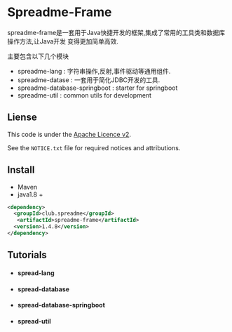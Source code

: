 Spreadme-Frame
===============================
spreadme-frame是一套用于Java快捷开发的框架,集成了常用的工具类和数据库操作方法,让Java开发
变得更加简单高效.

主要包含以下几个模块
- spreadme-lang : 字符串操作,反射,事件驱动等通用组件.
- spreadme-datase : 一套用于简化JDBC开发的工具.
- spreadme-database-springboot : starter for springboot
- spreadme-util : common utils for development

Liense
------
This code is under the [Apache Licence v2](https://www.apache.org/licenses/LICENSE-2.0).

See the `NOTICE.txt` file for required notices and attributions.

Install
-------
- Maven
- java1.8 +
``` xml
<dependency>
  <groupId>club.spreadme</groupId>
   <artifactId>spreadme-frame</artifactId>
  <version>1.4.8</version>
</dependency>
```
Tutorials
-------

- #### spread-lang
- #### spread-database
- #### spread-database-springboot
- #### spread-util
